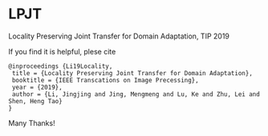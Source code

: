 # LPJT
Locality Preserving Joint Transfer for Domain Adaptation, TIP 2019

If you find it is helpful, plese cite

    @inproceedings {Li19Locality, 	
     title = {Locality Preserving Joint Transfer for Domain Adaptation}, 	
     booktitle = {IEEE Transcations on Image Precessing}, 	
     year = {2019}, 	
     author = {Li, Jingjing and Jing, Mengmeng and Lu, Ke and Zhu, Lei and Shen, Heng Tao} 
    } 

Many Thanks!
